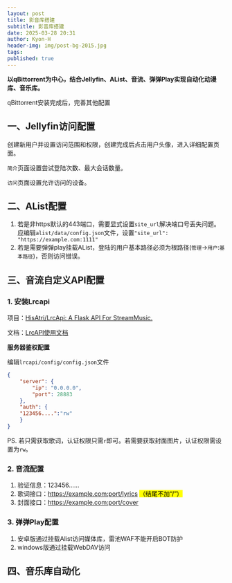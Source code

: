```yaml
---
layout: post
title: 影音库搭建
subtitle: 影音库搭建
date: 2025-03-28 20:31
author: Kyon-H
header-img: img/post-bg-2015.jpg
tags: 
published: true
---
```

**以qBittorrent为中心，结合Jellyfin、AList、音流、弹弹Play实现自动化动漫库、音乐库。**

qBittorrent安装完成后，完善其他配置
## 一、Jellyfin访问配置

创建新用户并设置访问范围和权限，创建完成后点击用户头像，进入详细配置页面。

`简介`页面设置尝试登陆次数、最大会话数量。

`访问`页面设置允许访问的设备。
## 二、AList配置

1. 若是非https默认的443端口，需要显式设置`site_url`解决端口号丢失问题。应编辑`alist/data/config.json`文件，设置`"site_url": "https://example.com:1111"`
2. 若是需要弹弹play挂载AList，登陆的用户基本路径必须为根路径(`管理`->`用户`:`基本路径`)，否则访问错误。
## 三、音流自定义API配置
### 1. 安装Lrcapi

项目：[HisAtri/LrcApi: A Flask API For StreamMusic.](https://github.com/HisAtri/LrcApi) 

文档：[LrcAPI使用文档](https://docs.lrc.cx/docs/QuickStart) 

**服务器鉴权配置**

编辑`lrcapi/config/config.json`文件
```json
{
    "server": {
        "ip": "0.0.0.0",
        "port": 28883
    },
    "auth": {
    "123456....":"rw"
    }
}
```
PS. 若只需获取歌词，认证权限只需`r`即可。若需要获取封面图片，认证权限需设置为`rw`。
### 2. 音流配置

1. 验证信息：123456......
2. 歌词接口：https://example.com:port/lyrics <mark>（结尾不加“/”）</mark>
3. 封面接口：https://example.com:port/cover
### 3. 弹弹Play配置

1. 安卓版通过挂载Alist访问媒体库，雷池WAF不能开启BOT防护
2. windows版通过挂载WebDAV访问
## 四、音乐库自动化

